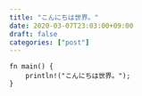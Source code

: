 ```yaml
---
title: "こんにちは世界。"
date: 2020-03-07T23:03:00+09:00
draft: false
categories: ["post"]
---
```


```
fn main() {
    println!("こんにちは世界。");
}
```
